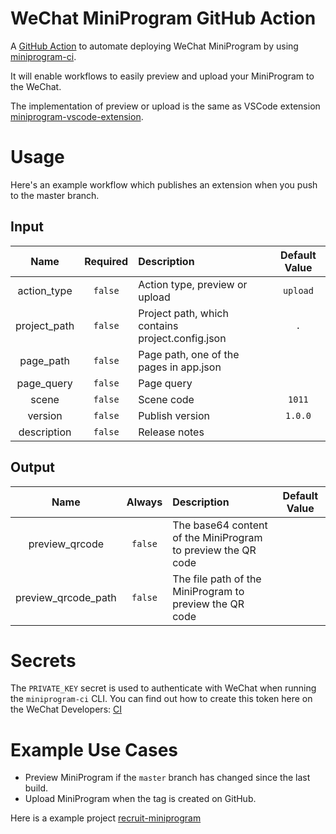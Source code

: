 # WeChat MiniProgram GitHub Action

A [GitHub Action](https://github.com/features/actions) to automate deploying WeChat MiniProgram by using [miniprogram-ci](https://www.npmjs.com/package/miniprogram-ci).

It will enable workflows to easily preview and upload your MiniProgram to the WeChat.

The implementation of preview or upload is the same as VSCode extension [miniprogram-vscode-extension](https://marketplace.visualstudio.com/items?itemName=crazyurus.miniprogram-vscode-extension).

# Usage

Here's an example workflow which publishes an extension when you push to the master branch.

## Input

| Name | Required | Description | Default Value |
| :----: | :----: | :---- | :----: |
| action_type | `false` | Action type, preview or upload | `upload` |
| project_path | `false` | Project path, which contains project.config.json | `.` |
| page_path | `false` | Page path, one of the pages in app.json |  |
| page_query | `false` | Page query |  |
| scene | `false` | Scene code | `1011` |
| version | `false` | Publish version | `1.0.0` |
| description | `false` | Release notes |  |

## Output

| Name | Always | Description | Default Value |
| :----: | :----: | :---- | :----: |
| preview_qrcode | `false` | The base64 content of the MiniProgram to preview the QR code |  |
| preview_qrcode_path | `false` | The file path of the MiniProgram to preview the QR code |  |

# Secrets

The `PRIVATE_KEY` secret is used to authenticate with WeChat when running the `miniprogram-ci` CLI. You can find out how to create this token here on the WeChat Developers: [CI](https://developers.weixin.qq.com/miniprogram/dev/devtools/ci.html)
# Example Use Cases

- Preview MiniProgram if the `master` branch has changed since the last build.
- Upload MiniProgram when the tag is created on GitHub.

Here is a example project [recruit-miniprogram](https://github.com/crazyurus/recruit-miniprogram/tree/master/.github/workflows)
